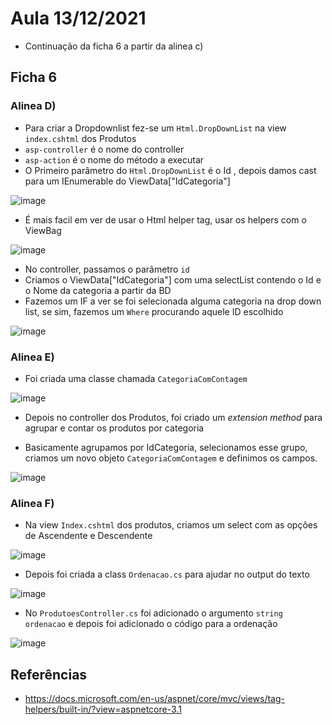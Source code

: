 # Aula 13/12/2021

- Continuação da ficha 6 a partir da alinea c)

## Ficha 6

### Alinea D)

- Para criar a Dropdownlist fez-se um `Html.DropDownList` na view `index.cshtml` dos Produtos
- `asp-controller` é o nome do controller
- `asp-action` é o nome do método a executar
- O Primeiro parâmetro do `Html.DropDownList` é o Id , depois damos cast para um IEnumerable do ViewData["IdCategoria"] 

![image](https://user-images.githubusercontent.com/12052283/145847526-c7b4f8a5-6d8f-40d9-a297-60c27c01f911.png)

- É mais facil em ver de usar o Html helper tag, usar os helpers com o ViewBag

![image](https://user-images.githubusercontent.com/12052283/145857078-0cf39e6b-81e8-4505-862e-20bab1fbf415.png)


- No controller, passamos o parâmetro `id`
- Criamos o ViewData["IdCategoria"] com uma selectList contendo o Id e o Nome da categoria a partir da BD
- Fazemos um IF a ver se foi selecionada alguma categoria na drop down list, se sim, fazemos um `Where` procurando aquele ID escolhido

![image](https://user-images.githubusercontent.com/12052283/145847965-a5c00626-ae14-4720-a274-2352987638bd.png)

### Alinea E)

- Foi criada uma classe chamada `CategoriaComContagem`

![image](https://user-images.githubusercontent.com/12052283/145854737-249c5606-ce8a-48fb-9843-cc5875a54018.png)

- Depois no controller dos Produtos, foi criado um *extension method* para agrupar e contar os produtos por categoria

- Basicamente agrupamos por IdCategoria, selecionamos esse grupo, criamos um novo objeto `CategoriaComContagem` e definimos os campos.

![image](https://user-images.githubusercontent.com/12052283/145855203-fc234809-09af-45e5-a0d7-024e7c105bd4.png)


### Alinea F)

- Na view `Index.cshtml` dos produtos, criamos um select com as opções de Ascendente e Descendente

![image](https://user-images.githubusercontent.com/12052283/146649415-75c026db-aa38-49a4-a427-4721c3b3edcc.png)

- Depois foi criada a class `Ordenacao.cs` para ajudar no output do texto

![image](https://user-images.githubusercontent.com/12052283/146650087-5514ee15-61af-4d9e-a430-d621d9608a89.png)


- No `ProdutoesController.cs` foi adicionado o argumento `string ordenacao` e depois foi adicionado o código para a ordenação

![image](https://user-images.githubusercontent.com/12052283/146650133-0acfa4ce-b888-4dc7-bc3b-a6cc34fb954f.png)


## Referências

- https://docs.microsoft.com/en-us/aspnet/core/mvc/views/tag-helpers/built-in/?view=aspnetcore-3.1
